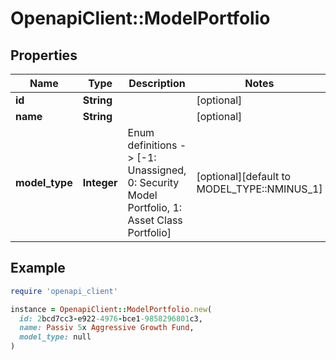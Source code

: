 # OpenapiClient::ModelPortfolio

## Properties

| Name | Type | Description | Notes |
| ---- | ---- | ----------- | ----- |
| **id** | **String** |  | [optional] |
| **name** | **String** |  | [optional] |
| **model_type** | **Integer** | Enum definitions -&gt; [-1: Unassigned, 0: Security Model Portfolio, 1: Asset Class Portfolio] | [optional][default to MODEL_TYPE::NMINUS_1] |

## Example

```ruby
require 'openapi_client'

instance = OpenapiClient::ModelPortfolio.new(
  id: 2bcd7cc3-e922-4976-bce1-9858296801c3,
  name: Passiv 5x Aggressive Growth Fund,
  model_type: null
)
```

